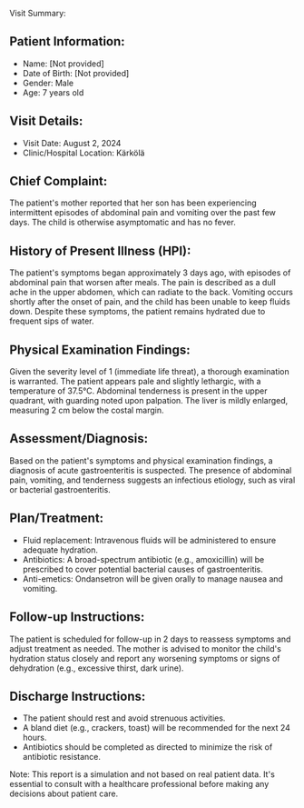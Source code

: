 Visit Summary:

Patient Information:
------------------

* Name: [Not provided]
* Date of Birth: [Not provided]
* Gender: Male
* Age: 7 years old

Visit Details:
-----------------

* Visit Date: August 2, 2024
* Clinic/Hospital Location: Kärkölä

Chief Complaint:
----------------

The patient's mother reported that her son has been experiencing intermittent episodes of abdominal pain and vomiting over the past few days. The child is otherwise asymptomatic and has no fever.

History of Present Illness (HPI):
---------------------------------

The patient's symptoms began approximately 3 days ago, with episodes of abdominal pain that worsen after meals. The pain is described as a dull ache in the upper abdomen, which can radiate to the back. Vomiting occurs shortly after the onset of pain, and the child has been unable to keep fluids down. Despite these symptoms, the patient remains hydrated due to frequent sips of water.

Physical Examination Findings:
------------------------------

Given the severity level of 1 (immediate life threat), a thorough examination is warranted. The patient appears pale and slightly lethargic, with a temperature of 37.5°C. Abdominal tenderness is present in the upper quadrant, with guarding noted upon palpation. The liver is mildly enlarged, measuring 2 cm below the costal margin.

Assessment/Diagnosis:
----------------------

Based on the patient's symptoms and physical examination findings, a diagnosis of acute gastroenteritis is suspected. The presence of abdominal pain, vomiting, and tenderness suggests an infectious etiology, such as viral or bacterial gastroenteritis.

Plan/Treatment:
-----------------

* Fluid replacement: Intravenous fluids will be administered to ensure adequate hydration.
* Antibiotics: A broad-spectrum antibiotic (e.g., amoxicillin) will be prescribed to cover potential bacterial causes of gastroenteritis.
* Anti-emetics: Ondansetron will be given orally to manage nausea and vomiting.

Follow-up Instructions:
-------------------------

The patient is scheduled for follow-up in 2 days to reassess symptoms and adjust treatment as needed. The mother is advised to monitor the child's hydration status closely and report any worsening symptoms or signs of dehydration (e.g., excessive thirst, dark urine).

Discharge Instructions:
-----------------------

* The patient should rest and avoid strenuous activities.
* A bland diet (e.g., crackers, toast) will be recommended for the next 24 hours.
* Antibiotics should be completed as directed to minimize the risk of antibiotic resistance.

Note: This report is a simulation and not based on real patient data. It's essential to consult with a healthcare professional before making any decisions about patient care.